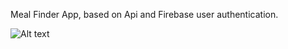 Meal Finder App, based on Api and Firebase user authentication.


![Alt text](https://itutorials.pl/img/mealfinder.png "Optional title")
